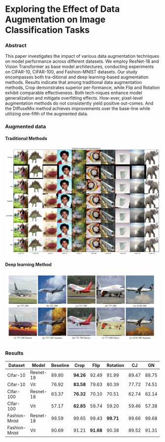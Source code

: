 # Exploring the Effect of Data Augmentation on Image Classification Tasks

### Abstract

This paper investigates the impact of various data augmentation techniques on model performance across different datasets. We employ ResNet-18 and Vision Transformer as base model architectures, conducting experiments on CIFAR-10, CIFAR-100, and Fashion-MNIST datasets. Our study encompasses both tra-ditional and deep learning-based augmentation methods. Results indicate that among traditional data augmentation methods, Crop demonstrates superior per-formance, while Flip and Rotation exhibit comparable effectiveness. Both tech-niques enhance model generalization and mitigate overfitting effects. How-ever, pixel-level augmentation methods do not consistently yield positive out-comes. And the DiffuseMix method achieves improvements over the base-line while utilizing one-fifth of the augmented data.  


### Augmented data
#### Traditional Methods

![Cifar100](img/traditional.png)

#### Deep learning Method
![DiffuseMix](img/dm.png)
### Results

| Dataset       | Model     | Beseline | Crop      | Flip      | Rotation  | CJ    | GN    | SPN   | DiffuseMix |
| ------------- | --------- | -------- | --------- | --------- | --------- | ----- | ----- | ----- | ---------- |
| Cifar-10      | Resnet-18 | 89.80    | **94.26** | 92.49     | 91.99     | 89.47 | 88.75 | 89.21 | 90.19      |
| Cifar-10      | Vit       | 76.92    | **83.58** | 79.63     | 80.39     | 77.72 | 74.51 | 75.41 | 78.84      |
| Cifar-100     | Resnet-18 | 63.37    | **76.32** | 70.10     | 70.51     | 62.74 | 62.14 | 63.27 | **78.57**  |
| Cifar-100     | Vit       | 57.17    | **62.85** | 59.74     | 59.20     | 59.46 | 57.38 | 54.65 | 58.43      |
| Fashion-Mnist | Resnet-18 | 99.59    | 99.65     | 99.43     | **99.71** | 99.66 | 99.68 | 99.64 | -          |
| Fashion-Mnist | Vit       | 90.69    | 91.21     | **91.68** | 90.38     | 89.52 | 91.31 | 90.64 | -          |

